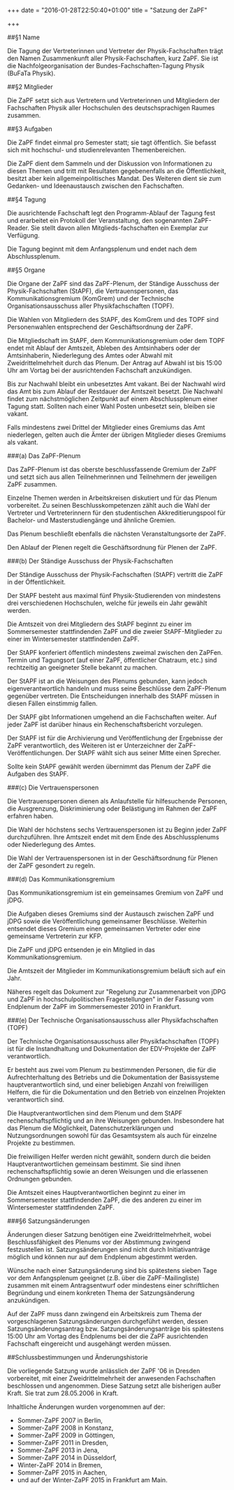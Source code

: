 +++
date = "2016-01-28T22:50:40+01:00"
title = "Satzung der ZaPF"

+++

##§1 Name

Die Tagung der Vertreterinnen und Vertreter der Physik-Fachschaften trägt den
Namen Zusammenkunft aller Physik-Fachschaften, kurz ZaPF.
Sie ist die Nachfolgeorganisation der Bundes-Fachschaften-Tagung Physik (BuFaTa Physik).

##§2 Mitglieder

Die ZaPF setzt sich aus Vertretern und Vertreterinnen und Mitgliedern der
Fachschaften Physik aller Hochschulen des deutschsprachigen Raumes zusammen.

##§3 Aufgaben

Die ZaPF findet einmal pro Semester statt; sie tagt öffentlich. Sie befasst
sich mit hochschul- und studienrelevanten Themenbereichen.

Die ZaPF dient dem Sammeln und der Diskussion von Informationen zu diesen Themen
und tritt mit Resultaten gegebenenfalls an die Öffentlichkeit, besitzt aber kein
allgemeinpolitisches Mandat.
Des Weiteren dient sie zum Gedanken- und Ideenaustausch zwischen den Fachschaften.

##§4 Tagung

Die ausrichtende Fachschaft legt den Programm-Ablauf der Tagung fest und
erarbeitet ein Protokoll der Veranstaltung, den sogenannten ZaPF-Reader. Sie
stellt davon allen Mitglieds-fachschaften ein Exemplar zur Verfügung.

Die Tagung beginnt mit dem Anfangsplenum und endet nach dem Abschlussplenum.

##§5 Organe

Die Organe der ZaPF sind das ZaPF-Plenum, der Ständige Ausschuss der
Physik-Fachschaften (StAPF), die Vertrauenspersonen, das Kommunikationsgremium
(KomGrem) und der Technische Organisationsausschuss aller Physikfachschaften
(TOPF).

Die Wahlen von Mitgliedern des StAPF, des KomGrem und des TOPF sind
Personenwahlen entsprechend der Geschäftsordnung der ZaPF.

Die Mitgliedschaft im StAPF, dem Kommunikationsgremium oder dem TOPF endet mit
Ablauf der Amtszeit, Ableben des Amtsinhabers oder der Amtsinhaberin,
Niederlegung des Amtes oder Abwahl mit Zweidrittelmehrheit durch das Plenum. Der
Antrag auf Abwahl ist bis 15:00 Uhr am Vortag bei der ausrichtenden Fachschaft
anzukündigen.

Bis zur Nachwahl bleibt ein unbesetztes Amt vakant. Bei der Nachwahl wird das
Amt bis zum Ablauf der Restdauer der Amtszeit besetzt.
Die Nachwahl findet zum nächstmöglichen Zeitpunkt auf einem Abschlussplenum
einer Tagung statt.
Sollten nach einer Wahl Posten unbesetzt sein, bleiben sie vakant.

Falls mindestens zwei Drittel der Mitglieder eines Gremiums das Amt niederlegen,
gelten auch die Ämter der übrigen Mitglieder dieses Gremiums als vakant.

###(a) Das ZaPF-Plenum

Das ZaPF-Plenum ist das oberste beschlussfassende Gremium der ZaPF und setzt
sich aus allen Teilnehmerinnen und Teilnehmern der jeweiligen ZaPF zusammen.

Einzelne Themen werden in Arbeitskreisen diskutiert und für das Plenum vorbereitet.
Zu seinen Beschlusskompetenzen zählt auch die Wahl der Vertreter und Vertreterinnern
für den studentischen Akkreditierungspool für Bachelor- und Masterstudiengänge und
ähnliche Gremien.

Das Plenum beschließt ebenfalls die nächsten Veranstaltungsorte der ZaPF.

Den Ablauf der Plenen regelt die Geschäftsordnung für Plenen der ZaPF.

###(b) Der Ständige Ausschuss der Physik-Fachschaften

Der Ständige Ausschuss der Physik-Fachschaften (StAPF) vertritt die ZaPF in der
Öffentlichkeit.

Der StAPF besteht aus maximal fünf Physik-Studierenden von mindestens drei
verschiedenen Hochschulen, welche für jeweils ein Jahr gewählt werden.

Die Amtszeit von drei Mitgliedern des StAPF beginnt zu einer im Sommersemester
stattfindenden ZaPF und die zweier StAPF-Mitglieder zu einer im Wintersemester
stattfindenden ZaPF.

Der StAPF konferiert öffentlich mindestens zweimal zwischen den ZaPFen.
Termin und Tagungsort (auf einer ZaPF, öffentlicher Chatraum, etc.) sind
rechtzeitig an geeigneter Stelle bekannt zu machen.

Der StAPF ist an die Weisungen des Plenums gebunden, kann jedoch
eigenverantwortlich handeln und muss seine Beschlüsse dem ZaPF-Plenum gegenüber
vertreten.
Die Entscheidungen innerhalb des StAPF müssen in diesen Fällen einstimmig fallen.

Der StAPF gibt Informationen umgehend an die Fachschaften weiter.
Auf jeder ZaPF ist darüber hinaus ein Rechenschaftsbericht vorzulegen.

Der StAPF ist für die Archivierung und Veröffentlichung der Ergebnisse der ZaPF
verantwortlich, des Weiteren ist er Unterzeichner der ZaPF-Veröffentlichungen.
Der StAPF wählt sich aus seiner Mitte einen Sprecher.

Sollte kein StAPF gewählt werden übernimmt das Plenum der ZaPF die Aufgaben
des StAPF.

###(c) Die Vertrauenspersonen

Die Vertrauenspersonen dienen als Anlaufstelle für hilfesuchende Personen, die
Ausgrenzung, Diskriminierung oder Belästigung im Rahmen der ZaPF erfahren haben.

Die Wahl der höchstens sechs Vertrauenspersonen ist zu Beginn jeder ZaPF durchzuführen.
Ihre Amtszeit endet mit dem Ende des Abschlussplenums oder Niederlegung des Amtes.

Die Wahl der Vertrauenspersonen ist in der Geschäftsordnung für Plenen der ZaPF
gesondert zu regeln.

###(d) Das Kommunikationsgremium

Das Kommunikationsgremium ist ein gemeinsames Gremium von ZaPF und jDPG.

Die Aufgaben dieses Gremiums sind der Austausch zwischen ZaPF und jDPG sowie
die Veröffentlichung gemeinsamer Beschlüsse.
Weiterhin entsendet dieses Gremium einen gemeinsamen Vertreter oder eine
gemeinsame Vertreterin zur KFP.

Die ZaPF und jDPG entsenden je ein Mitglied in das Kommunikationsgremium.

Die Amtszeit der Mitglieder im Kommunikationsgremium beläuft sich auf ein Jahr.

Näheres regelt das Dokument zur "Regelung zur Zusammenarbeit von jDPG und ZaPF
in hochschulpolitischen Fragestellungen" in der Fassung vom Endplenum der ZaPF
im Sommersemester 2010 in Frankfurt.

###(e) Der Technische Organisationsausschuss aller Physikfachschaften (TOPF)

Der Technische Organisationsausschuss aller Physikfachschaften (TOPF) ist für
die Instandhaltung und Dokumentation der EDV-Projekte der ZaPF verantwortlich.

Er besteht aus zwei vom Plenum zu bestimmenden Personen, die für die
Aufrechterhaltung des Betriebs und die Dokumentation der Basissysteme
hauptverantwortlich sind, und einer beliebigen Anzahl von freiwilligen Helfern,
die für die Dokumentation und den Betrieb von einzelnen Projekten verantwortlich
sind.

Die Hauptverantwortlichen sind dem Plenum und dem StAPF rechenschaftspflichtig
und an ihre Weisungen gebunden. Insbesondere hat das Plenum die Möglichkeit,
Datenschutzerklärungen und Nutzungsordnungen sowohl für das Gesamtsystem als
auch für einzelne Projekte zu bestimmen.

Die freiwilligen Helfer werden nicht gewählt, sondern durch die beiden
Hauptverantwortlichen gemeinsam bestimmt. Sie sind ihnen rechenschaftspflichtig
sowie an deren Weisungen und die erlassenen Ordnungen gebunden.

Die Amtszeit eines Hauptverantwortlichen beginnt zu einer im Sommersemester
stattfindenden ZaPF, die des anderen zu einer im Wintersemester stattfindenden
ZaPF.

###§6 Satzungsänderungen

Änderungen dieser Satzung benötigen eine Zweidrittelmehrheit, wobei Beschlussfähigkeit
des Plenums vor der Abstimmung zwingend festzustellen ist. Satzungsänderungen
sind nicht durch Initiativanträge möglich und können nur auf dem Endplenum
abgestimmt werden.

Wünsche nach einer Satzungsänderung sind bis spätestens sieben Tage vor dem
Anfangsplenum geeignet (z.B. über die ZaPF-Mailingliste)
zusammen mit einem Antragsentwurf oder mindestens einer schriftlichen
Begründung und einem konkreten Thema der Satzungsänderung anzukündigen.

Auf der ZaPF muss dann zwingend ein Arbeitskreis zum Thema der vorgeschlagenen
Satzungsänderungen durchgeführt werden, dessen Satzungsänderungsantrag bzw.
Satzungsänderungsanträge bis spätestens 15:00 Uhr am Vortag des Endplenums bei
der die ZaPF ausrichtenden Fachschaft eingereicht und ausgehängt werden müssen.

##Schlussbestimmungen und Änderungshistorie

Die vorliegende Satzung wurde anlässlich der ZaPF '06 in Dresden vorbereitet,
mit einer Zweidrittelmehrheit der anwesenden Fachschaften beschlossen und
angenommen. Diese Satzung setzt alle bisherigen außer Kraft. Sie trat zum
28.05.2006 in Kraft.

Inhaltliche Änderungen wurden vorgenommen auf der:

- Sommer-ZaPF 2007 in Berlin,
- Sommer-ZaPF 2008 in Konstanz,
- Sommer-ZaPF 2009 in Göttingen,
- Sommer-ZaPF 2011 in Dresden,
- Sommer-ZaPF 2013 in Jena,
- Sommer-ZaPF 2014 in Düsseldorf,
- Winter-ZaPF 2014 in Bremen,
- Sommer-ZaPF 2015 in Aachen,
- und auf der Winter-ZaPF 2015 in Frankfurt am Main.
